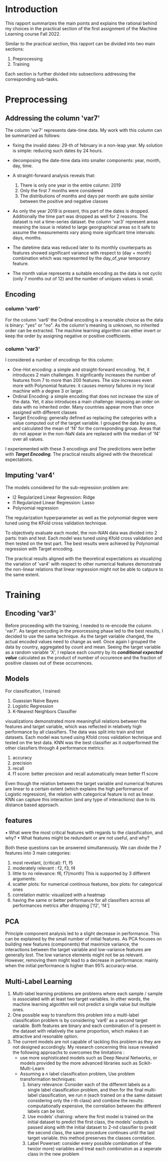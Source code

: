 # Introduction
This rapport summarizes the main points and explains the rational behind my choices in the practical section of the first assignment of the Machine Learning course Fall 2022.  

Similar to the practical section, this rapport can be divided into two main sections:
1. Preprocessing
2. Training

Each section is further divided into subsections addressing the corresponding sub-tasks.

# Preprocessing
## Addressing the column 'var7'
The column 'var7' represents date-time data. My work with this column can be summarized as follows:  
* fixing the invalid dates: 29-th of february in a non-leap year. My solution is simple: reducing such dates by 24 hours.
* decomposing the date-time data into smaller components: year, month, day, time.
* A straight-forward analysis reveals that: 
    1. There is only one year in the entire column: 2019
    2. Only the first 7 months were considered
    3. The distributions of months and days per month are quite similar between the positive and negative classes

* As only the year 2019 is present, this part of the dates is dropped. Additionally the time part was dropped as well for 2 reasons. The dataset is not a time-series dataset. the column 'var3' represent areas meaning the issue is related to large georgraphical areas so it safe to assume the measurements vary along more signficant time intervals: days, months.
* The datetime data was reduced later to its monthly counterparts as features showed significant variance with respect to (day + month) combination which was represented by the day_of_year temporary feature.
* The month value represents a suitable encoding as the data is not cyclic (only 7 months out of 12) and the number of uniques values is small.

## Encoding
### column 'var6'
For the column 'var6' the Ordinal encoding is a resonable choice as the data is binary: "yes" or "no". As the column's meaning is unknown, no inherited order can be extracted. The machine learning algorithm can either invert or keep the order by assigning negative or positive coefficients. 
### column 'var3'
I considered a number of encodings for this column:
* One-Hot encoding: a simple and straight-forward encoding. Yet, it introduces 2 main challenges. It signficantly increases the number of features from 7 to more than 200 features. The size increases even more with Polynomial features: it causes memory failures in my local machine with a degree 3 or larger.
* Ordinal Encoding: a simple encoding that does not increase the size of the data. Yet, it also introduces a main challenge: imposing an order on data with no inherited order. Many countries appear more than once assigned with different classes
* Target Encoding: generally defined as replacing the categories with a value computed out of the target variable. I grouped the data by area, and calculated the mean of 'f4' for the corresponding group. Areas that do not appear in the non-NaN data are replaced with the median of 'f4' over all values.

I experiemented with these 3 encodings and The predictions were better with ***Target Encoding***. The practical results aligned with the theoretical expectations.

## Imputing 'var4'
The models considered for the sub-regression problem are:
* l2 Regularized Linear Regression: Ridge
* l1 Regularized Linear Regression: Lasso
* Polynomial regression

The regularization hyperparameter as well as the polynomial degree were tuned using the KFold cross validation technique.  

To objectively evaluate each model, the non-NAN data was divided into 2 parts: train and test. Each model was tuned using Kfold cross validation and then tested on the test part. The best results were achieved by Polynomial regression with Target encoding.

The practical results aligned with the theoretical expectations as visualizing the variation of 'var4' with respect to other numerical features demonstrate the non-linear relations that linear regression  might not be able to catpure to the same extent.

# Training
## Encoding 'var3'
Before proceeding with the training, I needed to re-encode the column 'var7'. As target encoding in the preorcessing phase led to the best results, I decided to use the same technique. As the target variable changed, the actual encoded values need to change as well. Once again I grouped the data by country, aggregated by count and mean. Seeing the target variable as a random variable 'X', I replace each country by its ***conditional expected value*** calculated as the product of number of occurence and the fraction of positive classes out of these occurrences.

## Models
For classification, I trained: 
1. Guassian Naive Bayes
2. Logistic Regression
3. K-Nearest Neighbors Classifier

visualizations demonstrated more meaningfull relations between the features and target variable, which was reflected in relatively high performance by all classifiers. The data was split into train and test datasets. Each model was tuned using Kfold cross validation technique and tested on the test data.
KNN was the best classifier as it outperformed the other classfiers through 4 performance metrics:
1. accuracy
2. precision
3. recall
4. f1 score: better precision and recall automatically  mean better f1 score

Even though the relation between the target variable and numerical features are linear to a certain extent (which explains the high performance of Logistic regression), the relation with categorical feature is not as linear. KNN can capture this interaction (and any type of interactions) due to its distance based approach.

## features
• What were the most critical features with regards to the classification, and why?
• What features might be redundant or are not useful, and why? 

Both these questions can be answered simultaneously. We can divide the 7 features into 3 main categories:
1. most revelant, (critical): f1, f5
2. moderately relevant : f2, f3, f4
3. little to no relevance: f6, f7(month)
This is supported by 3 different arguments:
1. scatter plots: for numerical continous features, box plots: for categorical ones
2. correlation matrix: visualized with a heatmap
3. having the same or better performance for all classifiers across all performances metrics after dropping ['f2', 'f4']

## PCA
Principle component analysis led to a slight decrease in performance. This can be explained by the small number of initial features. As PCA focuses on building new features (components) that maximize variance, the interactions between the target variable and low-variance features are generally lost. The low variance elements might not be as relevant. However, removing them might lead to a decrease in performance: mainly when the initial performance is higher than $95 \%$ accuracy-wise.

## Multi-Label Learning
1. Multi-label learning problems are problems where each sample  / sample is associated with at least two target variables. In other words, the machine learning algorithm will not predict a single value but multiple ones.
2. One possible way to transform this problem into a multi-label classification problem is by considering 'var6' as a second target variable. Both features are binary and each combination of is present in the dataset with relatively the same proportion, which makes it an attractive and resonable option.
3. The current models are not capable of tackling this problem as they are not designed accordingly. My research concerning this issue revealed the following approachs to overcomes the limitations :
    * use more sophisticated models such as Deep Neural Networks, or models provided by the more advanced libraries such as Scikit-Multi-Learn
    * Assuming a $n$ label classification problem, Use problem transformation techniques:
        1. binary relevance: Consider each of the different labels as a single label classification problem, and then for the final multi-label classification, we run $n$ (each trained on a the same dataset considering only the $i$-th class) and combine the results: computationally expensive, the correlation between the different labels can be lost.
        2. Use models' chaining: where the first model is trained on the initial dataset to predict the first class, the models' outputs is passed along with the initial dataset to $2$-nd classifier to predit the second class, the same procedure continues until the last target variable. this method preserves the classes correlation.
        3. Label Powerset: consider every possible combination of the two(or more) variables and treat each combination as a seperate class in the new problem

